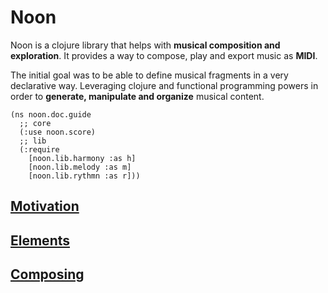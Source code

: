 
# Noon

Noon is a clojure library that helps with **musical composition and exploration**.
It provides a way to compose, play and export music as **MIDI**.

The initial goal was to be able to define musical fragments in a very declarative way.
Leveraging clojure and functional programming powers in order to **generate, manipulate and organize** musical content.

    (ns noon.doc.guide
      ;; core
      (:use noon.score)
      ;; lib
      (:require
        [noon.lib.harmony :as h]
        [noon.lib.melody :as m]
        [noon.lib.rythmn :as r]))


## [Motivation](Noon/01-Motivation.md)


## [Elements](Noon/02-Elements.md)


## [Composing](Noon/03-Composing.md)

